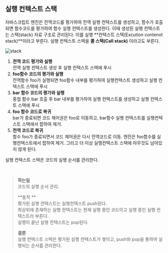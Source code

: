## 실행 컨텍스트 스택

자바스크립트 엔진은 전역코드를 평가하여 전역 실행 컨텍스트를 생성하고, 함수가 호출되면 함수코드를 평가하여 함수 실행 컨텍스트를 생성한다. 이때 생성된 실행 컨텍스트는 스택(stack) 자료 구조로 관리된다. 이를 실행 **컨텍스트 스택(Excution contenxt stack)**이라고 부른다. 실행 컨텍스트 스택을 **콜 스택(Call stack)** 이라고도 부른다.

![stack](https://user-images.githubusercontent.com/33679192/67629420-a5275500-f8b8-11e9-85ad-3ef3aca22b95.png)

1. **전역 코드 평가와 실행**  
   전역 실행 컨텍스트 생성 후 실행 컨텍스트 스택에 푸시
2. **foo함수 코드의 평가와 실행**  
   전역함수 foo가 실행되면 foo함수 내부를 평가하여 실행컨텍스트 생성하고 실행 컨텍스트 스택에 푸시
3. **bar 함수 코드의 평가와 실행**  
   중첩 함수 bar 호출 후 bar 내부를 평가하여 실행 컨텍스트를 생성하고 실행 컨텍스트 스택에 푸시
4. **foo 함수 코드로 복귀**  
   bar가 종료되면 코드 제어권은 foo로 이동하고, bar함수 실행 컨텍스트를 실행컨텍스트 스택에서 팝하여 제거. 
5. **전역 코드로 복귀**  
   함수 foo가 종료되면서 코드 제어권은 다시 전역코드로 이동. 엔진은 foo함수를 실행컨텍스트에서 팝하여 제거. 그리고 더 이상 실행컨텍스트 스택에 아무것도 남아있지 않게 된다.

실행 컨텍스트 스택은 코드의 실행 순서를 관리한다.     

​      

> **하는일**  
> 코드의 실행 순서 관리.
>
> **동작 **  
> 평가된 실행 컨텍스트는 실행컨텍스트 push된다.  
> 최상위에 존재하는 실행 컨텍스트는 현재 실행 중인 코드이고
> 실행 중인 실행 컨텍스트라 부른다.  
> 실행이 끝난 실행 컨텍스트는 pop된다.     
>
> **결론**  
> 실행 컨텍스트 스택은 평가된 실행 컨텍스트가 쌓이고, push와 pop을 통하여 실행되는 순서를 관리한다. 

